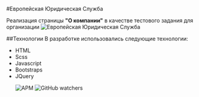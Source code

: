 #Европейская Юридическая Служба

Реализация страницы **"О компании"** в качестве тестового задания для организации ![Европейская Юридическая Служба](http://www.els24.com/)

##Технологии
В разработке использовались следующие технологии:
* HTML
* Scss
* Javascript
* Bootstraps
* JQuery
  
 <ul/>
 
![APM](https://img.shields.io/apm/l/european-legal-ervice) ![GitHub watchers](https://img.shields.io/github/watchers/anpilogov-com/european-legal-ervice?style=social)
